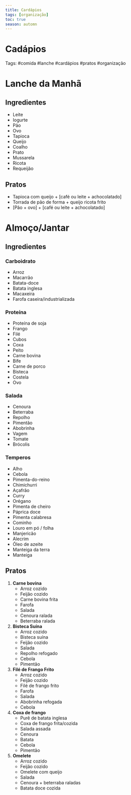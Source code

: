 ```yaml
---
title: Cardápios
tags: [organização]
toc: true
season: automn
---
```

# Cadápios
Tags: #comida #lanche #cardápios #pratos #organização

# Lanche da Manhã
## Ingredientes
- Leite
- Iogurte
- Pão
- Ovo
- Tapioca
- Queijo
- Coalho
- Prato
- Mussarela
- Ricota
- Requeijão
## Pratos
- Tapioca com queijo + [café ou leite + achocolatado]
- Torrada de pão de forma + queijo ricota frito
- [Pão + ovo] + [café ou leite + achocolatado]
# Almoço/Jantar
## Ingredientes
### **Carboidrato**
- Arroz
- Macarrão
- Batata-doce
- Batata inglesa
- Macaxeira
- Farofa caseira/industrializada
### **Proteína**
- Proteína de soja
- Frango
- Filé
- Cubos
- Coxa
- Peito
- Carne bovina
- Bife
- Carne de porco
- Bisteca
- Costela
- Ovo
### **Salada**
- Cenoura
- Beterraba
- Repolho
- Pimentão
- Abobrinha
- Vagem
- Tomate
- Brócolis
### **Temperos**
- Alho
- Cebola
- Pimenta-do-reino
- Chimichurri
- Açafrão
- Curry
- Orégano
- Pimenta de cheiro
- Páprica doce
- Pimenta calabresa
- Cominho
- Louro em pó / folha
- Manjericão
- Alecrim
- Óleo de azeite
- Manteiga da terra
- Manteiga
## Pratos
1. **Carne bovina**
	- Arroz cozido
	- Feijão cozido
	- Carne bovina frita
	- Farofa
	- Salada
	- Cenoura ralada
	- Beterraba ralada
2. **Bisteca Suína**
	- Arroz cozido
	- Bisteca suína
	- Feijão cozido
	- Salada
	- Repolho refogado
	- Cebola
	- Pimentão
3. **Filé de Frango Frito**
	- Arroz cozido
	- Feijão cozido
	- Filé de frango frito
	- Farofa
	- Salada
	- Abobrinha refogada
	- Cebola
4. **Coxa de frango**
	- Purê de batata inglesa
	- Coxa de frango frita/cozida
	- Salada assada
	- Cenoura
	- Batata
	- Cebola
	- Pimentão
5. **Omelete**
	- Arroz cozido
	- Feijão cozido
	- Omelete com queijo
	- Salada
	- Cenoura + beterraba raladas
	- Batata doce cozida